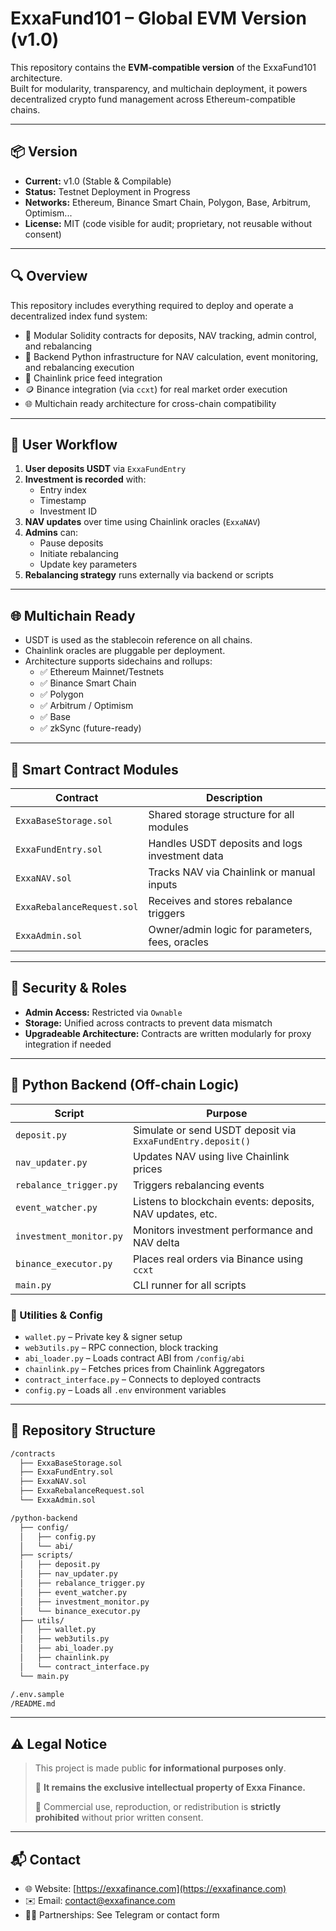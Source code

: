 # ExxaFund101 – Global EVM Version (v1.0)

This repository contains the **EVM-compatible version** of the ExxaFund101 architecture.  
Built for modularity, transparency, and multichain deployment, it powers decentralized crypto fund management across Ethereum-compatible chains.

---

## 📦 Version

- **Current:** v1.0 (Stable & Compilable)
- **Status:** Testnet Deployment in Progress
- **Networks:** Ethereum, Binance Smart Chain, Polygon, Base, Arbitrum, Optimism...
- **License:** MIT (code visible for audit; proprietary, not reusable without consent)

---

## 🔍 Overview

This repository includes everything required to deploy and operate a decentralized index fund system:

- 💼 Modular Solidity contracts for deposits, NAV tracking, admin control, and rebalancing
- 🧠 Backend Python infrastructure for NAV calculation, event monitoring, and rebalancing execution
- 🔗 Chainlink price feed integration
- 🪙 Binance integration (via `ccxt`) for real market order execution
- 🌐 Multichain ready architecture for cross-chain compatibility

---

## 💸 User Workflow

1. **User deposits USDT** via `ExxaFundEntry`
2. **Investment is recorded** with:
   - Entry index
   - Timestamp
   - Investment ID
3. **NAV updates** over time using Chainlink oracles (`ExxaNAV`)
4. **Admins** can:
   - Pause deposits
   - Initiate rebalancing
   - Update key parameters
5. **Rebalancing strategy** runs externally via backend or scripts

---

## 🌐 Multichain Ready

- USDT is used as the stablecoin reference on all chains.
- Chainlink oracles are pluggable per deployment.
- Architecture supports sidechains and rollups:
  - ✅ Ethereum Mainnet/Testnets
  - ✅ Binance Smart Chain
  - ✅ Polygon
  - ✅ Arbitrum / Optimism
  - ✅ Base
  - ✅ zkSync (future-ready)

---

## 🧠 Smart Contract Modules

| Contract | Description |
|---------|-------------|
| `ExxaBaseStorage.sol` | Shared storage structure for all modules |
| `ExxaFundEntry.sol` | Handles USDT deposits and logs investment data |
| `ExxaNAV.sol` | Tracks NAV via Chainlink or manual inputs |
| `ExxaRebalanceRequest.sol` | Receives and stores rebalance triggers |
| `ExxaAdmin.sol` | Owner/admin logic for parameters, fees, oracles |

---

## 🔐 Security & Roles

- **Admin Access:** Restricted via `Ownable`
- **Storage:** Unified across contracts to prevent data mismatch
- **Upgradeable Architecture:** Contracts are written modularly for proxy integration if needed

---

## 🐍 Python Backend (Off-chain Logic)

| Script                  | Purpose |
|-------------------------|---------|
| `deposit.py`            | Simulate or send USDT deposit via `ExxaFundEntry.deposit()` |
| `nav_updater.py`        | Updates NAV using live Chainlink prices |
| `rebalance_trigger.py`  | Triggers rebalancing events |
| `event_watcher.py`      | Listens to blockchain events: deposits, NAV updates, etc. |
| `investment_monitor.py` | Monitors investment performance and NAV delta |
| `binance_executor.py`   | Places real orders via Binance using `ccxt` |
| `main.py`               | CLI runner for all scripts |

### 🔧 Utilities & Config

- `wallet.py` – Private key & signer setup  
- `web3utils.py` – RPC connection, block tracking  
- `abi_loader.py` – Loads contract ABI from `/config/abi`  
- `chainlink.py` – Fetches prices from Chainlink Aggregators  
- `contract_interface.py` – Connects to deployed contracts  
- `config.py` – Loads all `.env` environment variables  

---

## 📁 Repository Structure

```bash
/contracts
  ├── ExxaBaseStorage.sol
  ├── ExxaFundEntry.sol
  ├── ExxaNAV.sol
  ├── ExxaRebalanceRequest.sol
  └── ExxaAdmin.sol

/python-backend
  ├── config/
  │   ├── config.py
  │   └── abi/
  ├── scripts/
  │   ├── deposit.py
  │   ├── nav_updater.py
  │   ├── rebalance_trigger.py
  │   ├── event_watcher.py
  │   ├── investment_monitor.py
  │   └── binance_executor.py
  ├── utils/
  │   ├── wallet.py
  │   ├── web3utils.py
  │   ├── abi_loader.py
  │   ├── chainlink.py
  │   └── contract_interface.py
  └── main.py

/.env.sample
/README.md

```

---

## ⚠️ Legal Notice

> This project is made public **for informational purposes only**.
> 
> 📎 **It remains the exclusive intellectual property of Exxa Finance.**
> 
> 🚫 Commercial use, reproduction, or redistribution is **strictly prohibited** without prior written consent.

---

## 📬 Contact

- 🌐 Website: [https://exxafinance.com](https://exxafinance.com)
- ✉️ Email: contact@exxafinance.com
- 🧑‍💼 Partnerships: See Telegram or contact form
